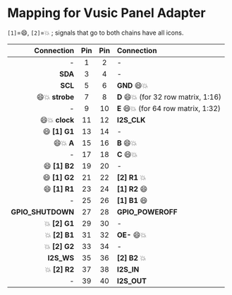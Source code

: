 # Mapping for Vusic Panel Adapter

`[1]`=:smile:, `[2]`=:boom: ; signals that go to both chains have all icons.

|               Connection | Pin | Pin | Connection                                    |
| -----------------------: | :-: | :-: | :-------------------------------------------- |
|                        - |  1  |  2  | -                                             |
|                  **SDA** |  3  |  4  | -                                             |
|                  **SCL** |  5  |  6  | **GND** :smile::boom:                         |
| :smile::boom: **strobe** |  7  |  8  | **D** :smile::boom: (for 32 row matrix, 1:16) |
|                        - |  9  | 10  | **E** :smile::boom: (for 64 row matrix, 1:32) |
|  :smile::boom: **clock** | 11  | 12  | **I2S_CLK**                                   |
|       :smile: **[1] G1** | 13  | 14  | -                                             |
|      :smile::boom: **A** | 15  | 16  | **B** :smile::boom:                           |
|                        - | 17  | 18  | **C** :smile::boom:                           |
|       :smile: **[1] B2** | 19  | 20  | -                                             |
|       :smile: **[1] G2** | 21  | 22  | **[2] R1** :boom:                             |
|       :smile: **[1] R1** | 23  | 24  | **[1] R2** :smile:                            |
|                        - | 25  | 26  | **[1] B1** :smile:                            |
|        **GPIO_SHUTDOWN** | 27  | 28  | **GPIO_POWEROFF**                             |
|        :boom: **[2] G1** | 29  | 30  | -                                             |
|        :boom: **[2] B1** | 31  | 32  | **OE-** :smile::boom:                         |
|        :boom: **[2] G2** | 33  | 34  | -                                             |
|               **I2S_WS** | 35  | 36  | **[2] B2** :boom:                             |
|        :boom: **[2] R2** | 37  | 38  | **I2S_IN**                                    |
|                        - | 39  | 40  | **I2S_OUT**                                   |
